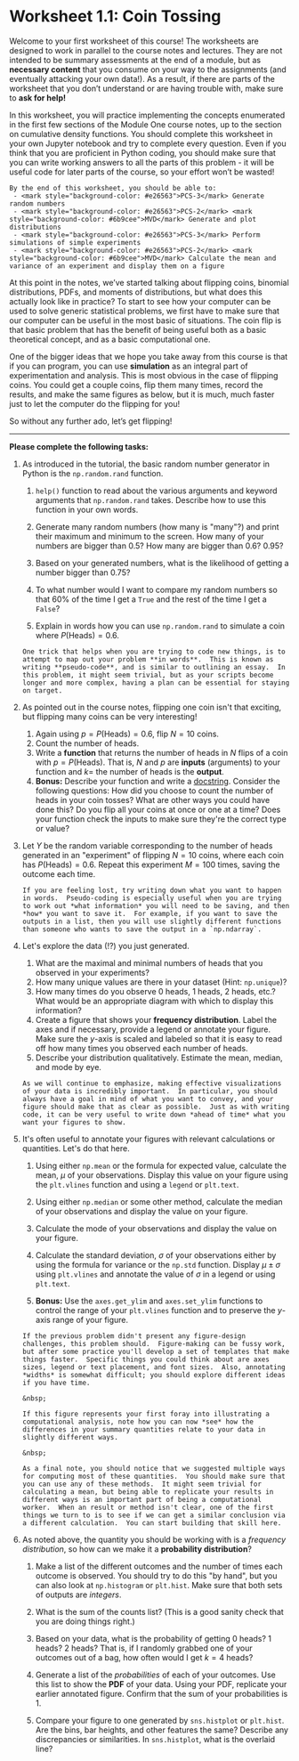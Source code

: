# Worksheet 1.1: Coin Tossing

Welcome to your first worksheet of this course! The worksheets are designed to work in parallel to the course notes and lectures. They are not intended to be summary assessments at the end of a module, but as **necessary content** that you consume on your way to the assignments (and eventually attacking your own data!). As a result, if there are parts of the worksheet that you don’t understand or are having trouble with, make sure to **ask for help!**

In this worksheet, you will practice implementing the concepts enumerated in the first few sections of the Module One course notes, up to the section on cumulative density functions. You should complete this worksheet in your own Jupyter notebook and try to complete every question. Even if you think that you are proficient in Python coding, you should make sure that you can write working answers to all the parts of this problem - it will be useful code for later parts of the course, so your effort won’t be wasted!

```{admonition} **Worksheet Goals:** 
By the end of this worksheet, you should be able to: 
 - <mark style="background-color: #e26563">PCS-3</mark> Generate random numbers
 - <mark style="background-color: #e26563">PCS-2</mark> <mark style="background-color: #6b9cee">MVD</mark> Generate and plot distributions
 - <mark style="background-color: #e26563">PCS-3</mark> Perform simulations of simple experiments
 - <mark style="background-color: #e26563">PCS-2</mark> <mark style="background-color: #6b9cee">MVD</mark> Calculate the mean and variance of an experiment and display them on a figure
```

At this point in the notes, we’ve started talking about flipping coins, binomial distributions, PDFs, and moments of distributions, but what does this actually look like in practice? To start to see how your computer can be used to solve generic statistical problems, we first have to make sure that our computer can be useful in the most basic of situations. The coin flip is that basic problem that has the benefit of being useful both as a basic theoretical concept, and as a basic computational one.

One of the bigger ideas that we hope you take away from this course is that if you can program, you can use **simulation** as an integral part of experimentation and analysis. This is most obvious in the case of flipping coins. You could get a couple coins, flip them many times, record the results, and make the same figures as below, but it is much, much faster just to let the computer do the flipping for you!

So without any further ado, let’s get flipping!

---

**Please complete the following tasks:**

1. As introduced in the tutorial, the basic random number generator in Python is the `np.random.rand` function.
	1. `help()` function to read about the various arguments and keyword arguments that `np.random.rand` takes.  Describe how to use this function in your own words.
        
    2. Generate many random numbers (how many is "many"?) and print their maximum and minimum to the screen.  How many of your numbers are bigger than 0.5?  How many are bigger than 0.6?  0.95?
        
    3. Based on your generated numbers, what is the likelihood of getting a number bigger than 0.75?
        
    4. To what number would I want to compare my random numbers so that 60% of the time I get a `True` and the rest of the time I get a `False`?
        
    5. Explain in words how you can use `np.random.rand` to simulate a coin where $P(\text{Heads}) = 0.6$.

    ```{note}
    One trick that helps when you are trying to code new things, is to attempt to map out your problem **in words**.  This is known as writing **pseudo-code**, and is similar to outlining an essay.  In this problem, it might seem trivial, but as your scripts become longer and more complex, having a plan can be essential for staying on target.
    ```

2. As pointed out in the course notes, flipping one coin isn't that exciting, but flipping many coins can be very interesting!
    1. Again using $p = P(\text{Heads}) = 0.6$, flip $N=10$ coins.
    2. Count the number of heads.
    3. Write a **function** that returns the number of heads in $N$ flips of a coin with $p = P(\text{Heads})$.  That is, $N$ and $p$ are **inputs** (arguments) to your function and $k=$ the number of heads is the **output**.
    4. **Bonus:** Describe your function and write a [docstring](https://www.python.org/dev/peps/pep-0257/).  Consider the following questions: How did you choose to count the number of heads in your coin tosses?  What are other ways you could have done this?  Do you flip all your coins at once or one at a time?  Does your function check the inputs to make sure they're the correct type or value?

3. Let $Y$ be the random variable corresponding to the number of heads generated in an "experiment" of flipping $N=10$ coins, where each coin has $P(\text{Heads}) = 0.6$.  Repeat this experiment $M=100$ times, saving the outcome each time.
    
	```{note}
    If you are feeling lost, try writing down what you want to happen in words.  Pseudo-coding is especially useful when you are trying to work out *what information* you will need to be saving, and then *how* you want to save it.  For example, if you want to save the outputs in a list, then you will use slightly different functions than someone who wants to save the output in a `np.ndarray`.
    ```
    
4. Let's explore the data (!?) you just generated.
    1. What are the maximal and minimal numbers of heads that you observed in your experiments?
    2. How many unique values are there in your dataset (Hint: `np.unique`)?
    3. How many times do you observe 0 heads, 1 heads, 2 heads, etc.?  What would be an appropriate diagram with which to display this information?
    4. Create a figure that shows your **frequency distribution**.  Label the axes and if necessary, provide a legend or annotate your figure.  Make sure the $y$-axis is scaled and labeled so that it is easy to read off how many times you observed each number of heads.
    5. Describe your distribution qualitatively.  Estimate the mean, median, and mode by eye. 

	```{note}
    As we will continue to emphasize, making effective visualizations of your data is incredibly important.  In particular, you should always have a goal in mind of what you want to convey, and your figure should make that as clear as possible.  Just as with writing code, it can be very useful to write down *ahead of time* what you want your figures to show.
    ```

    
5. It's often useful to annotate your figures with relevant calculations or quantities.  Let's do that here.
    1. Using either `np.mean` or the formula for expected value, calculate the mean, $\mu$ of your observations.  Display this value on your figure using the `plt.vlines` function and using a `legend` or `plt.text`.
        
    2. Using either `np.median` or some other method, calculate the median of your observations and display the value on your figure.
        
    3. Calculate the mode of your observations and display the value on your figure.
        
    4. Calculate the standard deviation, $\sigma$ of your observations either by using the formula for variance or the `np.std` function.  Display $\mu\pm\sigma$ using `plt.vlines` and annotate the value of $\sigma$ in a legend or using `plt.text`.
        
    5. **Bonus:** Use the `axes.get_ylim` and `axes.set_ylim` functions to control the range of your `plt.vlines` function and to preserve the $y$-axis range of your figure.

	```{note}
    If the previous problem didn't present any figure-design challenges, this problem should.  Figure-making can be fussy work, but after some practice you'll develop a set of templates that make things faster.  Specific things you could think about are axes sizes, legend or text placement, and font sizes.  Also, annotating *widths* is somewhat difficult; you should explore different ideas if you have time.
	
    &nbsp;

	If this figure represents your first foray into illustrating a computational analysis, note how you can now *see* how the differences in your summary quantities relate to your data in slightly different ways.

    &nbsp;
	
	As a final note, you should notice that we suggested multiple ways for computing most of these quantities.  You should make sure that you can use any of these methods.  It might seem trivial for calculating a mean, but being able to replicate your results in different ways is an important part of being a computational worker.  When an result or method isn't clear, one of the first things we turn to is to see if we can get a similar conclusion via a different calculation.  You can start building that skill here.
    ```

6. As noted above, the quantity you should be working with is a *frequency distribution*, so how can we make it a **probability distribution**?
    1. Make a list of the different outcomes and the number of times each outcome is observed.  You should try to do this "by hand", but you can also look at `np.histogram` or `plt.hist`.  Make sure that both sets of outputs are *integers*.
        
    2. What is the sum of the counts list?  (This is a good sanity check that you are doing things right.)
        
    3. Based on your data, what is the probability of getting 0 heads?  1 heads?  2 heads?  That is, if I randomly grabbed one of your outcomes out of a bag, how often would I get $k=4$ heads?
        
    4. Generate a list of the *probabilities* of each of your outcomes.  Use this list to show the **PDF** of your data.  Using your PDF, replicate your earlier annotated figure.  Confirm that the sum of your probabilities is 1.
        
    5. Compare your figure to one generated by `sns.histplot` or `plt.hist`.  Are the bins, bar heights, and other features the same?  Describe any discrepancies or similarities.  In `sns.histplot`, what is the overlaid line?

